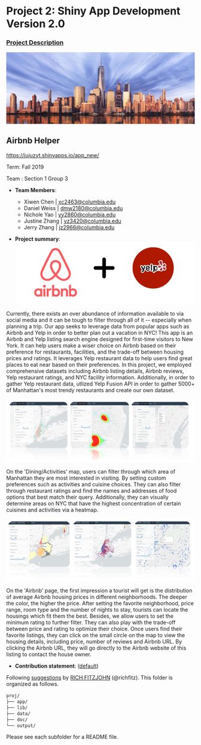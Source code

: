 # Project 2: Shiny App Development Version 2.0

### [Project Description](doc/project2_desc.md)

![screenshot](doc/figs/nyc.JPG)

## Airbnb Helper
https://jujuzyt.shinyapps.io/app_new/

Term: Fall 2019

Team : Section 1 Group 3

+ **Team Members**: 
	+ Xiwen Chen | xc2463@columbia.edu
	+ Daniel Weiss | dmw2180@columbia.edu
  + Nichole Yao | yy2860@columbia.edu
  + Justine Zhang | yz3420@columbia.edu
  + Jerry Zhang | jz2966@columbia.edu

+ **Project summary**: 
![screenshot](doc/figs/logos.JPG)

Currently, there exists an over abundance of information available to via social media and it can be tough to filter through all of it -- especially when planning a trip. Our app seeks to leverage data from popular apps such as Airbnb and Yelp in order to better plan out a vacation in NYC! This app is an Airbnb and Yelp listing search engine designed for first-time visitors to New York. It can help users make a wiser choice on Airbnb based on their preference for restaurants, facilities, and the trade-off between housing prices and ratings. It leverages Yelp restaurant data to help users find great places to eat near based on their preferences. In this project, we employed comprehensive datasets including Airbnb listing details, Airbnb reviews, Yelp restaurant ratings, and NYC facility information. Additionally, in order to gather Yelp restaurant data, utlized Yelp Fusion API in order to gather 5000+ of Manhattan's most trendy restaurants and create our own dataset.

![screenshot](doc/figs/page1image.JPG)

On the 'Dining/Activities' map, users can filter through which area of Manhattan they are most interested in visiting. By setting custom preferences such as activities and cuisine choices. They can also filter through restaurant ratings and find the names and addresses of food options that best match their query. Additionally, they can visually determine areas on NYC that have the highest concentration of certain cuisines and activities via a heatmap. 

![screenshot](doc/figs/page2image.JPG)

On the 'Airbnb' page, the first impression a tourist will get is the distribution of average Airbnb housing prices in different neighborhoods. The deeper the color, the higher the price. After setting the favorite neighborhood, price range, room type and the number of nights to stay, tourists can locate the housings which fit them the best. Besides, we allow users to set the minimum rating to further filter. They can also play with the trade-off between price and rating to optimize their choice. Once users find their favorite listings, they can click on the small circle on the map to view the housing details, including price, number of reviews and Airbnb URL. By clicking the Airbnb URL, they will go directly to the Airbnb website of this listing to contact the house owner. 


+ **Contribution statement**: ([default](doc/a_note_on_contributions.md))<br>



Following [suggestions](http://nicercode.github.io/blog/2013-04-05-projects/) by [RICH FITZJOHN](http://nicercode.github.io/about/#Team) (@richfitz). This folder is organized as follows.

```
proj/
├── app/
├── lib/
├── data/
├── doc/
└── output/
```

Please see each subfolder for a README file.
